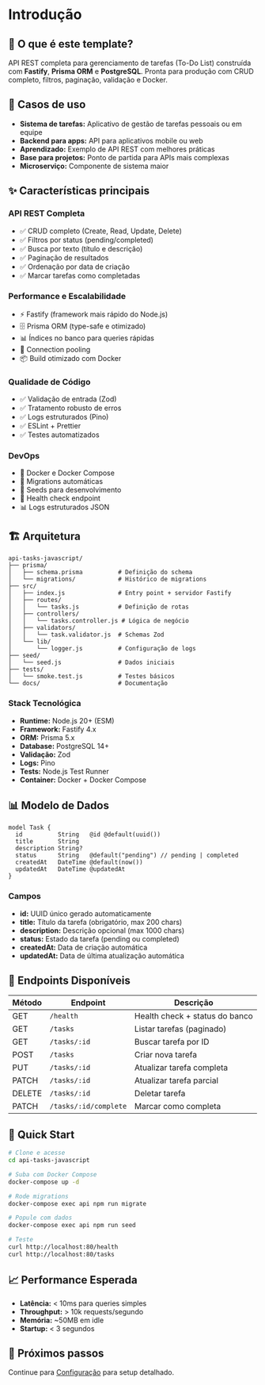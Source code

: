 # Introdução

## 📖 O que é este template?

API REST completa para gerenciamento de tarefas (To-Do List) construída com **Fastify**, **Prisma ORM** e **PostgreSQL**. Pronta para produção com CRUD completo, filtros, paginação, validação e Docker.

## 🎯 Casos de uso

- **Sistema de tarefas:** Aplicativo de gestão de tarefas pessoais ou em equipe
- **Backend para apps:** API para aplicativos mobile ou web
- **Aprendizado:** Exemplo de API REST com melhores práticas
- **Base para projetos:** Ponto de partida para APIs mais complexas
- **Microserviço:** Componente de sistema maior

## ✨ Características principais

### API REST Completa

- ✅ CRUD completo (Create, Read, Update, Delete)
- ✅ Filtros por status (pending/completed)
- ✅ Busca por texto (título e descrição)
- ✅ Paginação de resultados
- ✅ Ordenação por data de criação
- ✅ Marcar tarefas como completadas

### Performance e Escalabilidade

- ⚡ Fastify (framework mais rápido do Node.js)
- 🗄️ Prisma ORM (type-safe e otimizado)
- 📊 Índices no banco para queries rápidas
- 🔄 Connection pooling
- 📦 Build otimizado com Docker

### Qualidade de Código

- ✅ Validação de entrada (Zod)
- ✅ Tratamento robusto de erros
- ✅ Logs estruturados (Pino)
- ✅ ESLint + Prettier
- ✅ Testes automatizados

### DevOps

- 🐳 Docker e Docker Compose
- 🔄 Migrations automáticas
- 🌱 Seeds para desenvolvimento
- 🏥 Health check endpoint
- 📊 Logs estruturados JSON

## 🏗️ Arquitetura

```
api-tasks-javascript/
├── prisma/
│   ├── schema.prisma          # Definição do schema
│   └── migrations/            # Histórico de migrations
├── src/
│   ├── index.js               # Entry point + servidor Fastify
│   ├── routes/
│   │   └── tasks.js           # Definição de rotas
│   ├── controllers/
│   │   └── tasks.controller.js # Lógica de negócio
│   ├── validators/
│   │   └── task.validator.js  # Schemas Zod
│   └── lib/
│       └── logger.js          # Configuração de logs
├── seed/
│   └── seed.js                # Dados iniciais
├── tests/
│   └── smoke.test.js          # Testes básicos
└── docs/                      # Documentação
```

### Stack Tecnológica

- **Runtime:** Node.js 20+ (ESM)
- **Framework:** Fastify 4.x
- **ORM:** Prisma 5.x
- **Database:** PostgreSQL 14+
- **Validação:** Zod
- **Logs:** Pino
- **Tests:** Node.js Test Runner
- **Container:** Docker + Docker Compose

## 📊 Modelo de Dados

```prisma
model Task {
  id          String   @id @default(uuid())
  title       String
  description String?
  status      String   @default("pending") // pending | completed
  createdAt   DateTime @default(now())
  updatedAt   DateTime @updatedAt
}
```

### Campos

- **id:** UUID único gerado automaticamente
- **title:** Título da tarefa (obrigatório, max 200 chars)
- **description:** Descrição opcional (max 1000 chars)
- **status:** Estado da tarefa (pending ou completed)
- **createdAt:** Data de criação automática
- **updatedAt:** Data de última atualização automática

## 🔗 Endpoints Disponíveis

| Método | Endpoint | Descrição |
|--------|----------|-----------|
| GET | `/health` | Health check + status do banco |
| GET | `/tasks` | Listar tarefas (paginado) |
| GET | `/tasks/:id` | Buscar tarefa por ID |
| POST | `/tasks` | Criar nova tarefa |
| PUT | `/tasks/:id` | Atualizar tarefa completa |
| PATCH | `/tasks/:id` | Atualizar tarefa parcial |
| DELETE | `/tasks/:id` | Deletar tarefa |
| PATCH | `/tasks/:id/complete` | Marcar como completa |

## 🚀 Quick Start

```bash
# Clone e acesse
cd api-tasks-javascript

# Suba com Docker Compose
docker-compose up -d

# Rode migrations
docker-compose exec api npm run migrate

# Popule com dados
docker-compose exec api npm run seed

# Teste
curl http://localhost:80/health
curl http://localhost:80/tasks
```

## 📈 Performance Esperada

- **Latência:** < 10ms para queries simples
- **Throughput:** > 10k requests/segundo
- **Memória:** ~50MB em idle
- **Startup:** < 3 segundos

## 🔄 Próximos passos

Continue para [Configuração](./02-configuracao.md) para setup detalhado.

